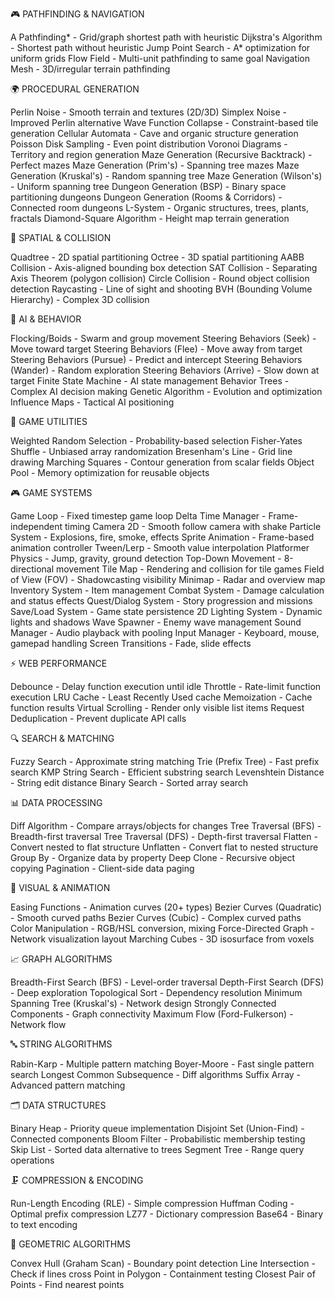 🎮 PATHFINDING & NAVIGATION

A Pathfinding* - Grid/graph shortest path with heuristic
Dijkstra's Algorithm - Shortest path without heuristic
Jump Point Search - A* optimization for uniform grids
Flow Field - Multi-unit pathfinding to same goal
Navigation Mesh - 3D/irregular terrain pathfinding

🌍 PROCEDURAL GENERATION

Perlin Noise - Smooth terrain and textures (2D/3D)
Simplex Noise - Improved Perlin alternative
Wave Function Collapse - Constraint-based tile generation
Cellular Automata - Cave and organic structure generation
Poisson Disk Sampling - Even point distribution
Voronoi Diagrams - Territory and region generation
Maze Generation (Recursive Backtrack) - Perfect mazes
Maze Generation (Prim's) - Spanning tree mazes
Maze Generation (Kruskal's) - Random spanning tree
Maze Generation (Wilson's) - Uniform spanning tree
Dungeon Generation (BSP) - Binary space partitioning dungeons
Dungeon Generation (Rooms & Corridors) - Connected room dungeons
L-System - Organic structures, trees, plants, fractals
Diamond-Square Algorithm - Height map terrain generation

🎯 SPATIAL & COLLISION

Quadtree - 2D spatial partitioning
Octree - 3D spatial partitioning
AABB Collision - Axis-aligned bounding box detection
SAT Collision - Separating Axis Theorem (polygon collision)
Circle Collision - Round object collision detection
Raycasting - Line of sight and shooting
BVH (Bounding Volume Hierarchy) - Complex 3D collision

🤖 AI & BEHAVIOR

Flocking/Boids - Swarm and group movement
Steering Behaviors (Seek) - Move toward target
Steering Behaviors (Flee) - Move away from target
Steering Behaviors (Pursue) - Predict and intercept
Steering Behaviors (Wander) - Random exploration
Steering Behaviors (Arrive) - Slow down at target
Finite State Machine - AI state management
Behavior Trees - Complex AI decision making
Genetic Algorithm - Evolution and optimization
Influence Maps - Tactical AI positioning

🎲 GAME UTILITIES

Weighted Random Selection - Probability-based selection
Fisher-Yates Shuffle - Unbiased array randomization
Bresenham's Line - Grid line drawing
Marching Squares - Contour generation from scalar fields
Object Pool - Memory optimization for reusable objects

🎮 GAME SYSTEMS

Game Loop - Fixed timestep game loop
Delta Time Manager - Frame-independent timing
Camera 2D - Smooth follow camera with shake
Particle System - Explosions, fire, smoke, effects
Sprite Animation - Frame-based animation controller
Tween/Lerp - Smooth value interpolation
Platformer Physics - Jump, gravity, ground detection
Top-Down Movement - 8-directional movement
Tile Map - Rendering and collision for tile games
Field of View (FOV) - Shadowcasting visibility
Minimap - Radar and overview map
Inventory System - Item management
Combat System - Damage calculation and status effects
Quest/Dialog System - Story progression and missions
Save/Load System - Game state persistence
2D Lighting System - Dynamic lights and shadows
Wave Spawner - Enemy wave management
Sound Manager - Audio playback with pooling
Input Manager - Keyboard, mouse, gamepad handling
Screen Transitions - Fade, slide effects

⚡ WEB PERFORMANCE

Debounce - Delay function execution until idle
Throttle - Rate-limit function execution
LRU Cache - Least Recently Used cache
Memoization - Cache function results
Virtual Scrolling - Render only visible list items
Request Deduplication - Prevent duplicate API calls

🔍 SEARCH & MATCHING

Fuzzy Search - Approximate string matching
Trie (Prefix Tree) - Fast prefix search
KMP String Search - Efficient substring search
Levenshtein Distance - String edit distance
Binary Search - Sorted array search

📊 DATA PROCESSING

Diff Algorithm - Compare arrays/objects for changes
Tree Traversal (BFS) - Breadth-first traversal
Tree Traversal (DFS) - Depth-first traversal
Flatten - Convert nested to flat structure
Unflatten - Convert flat to nested structure
Group By - Organize data by property
Deep Clone - Recursive object copying
Pagination - Client-side data paging

🎨 VISUAL & ANIMATION

Easing Functions - Animation curves (20+ types)
Bezier Curves (Quadratic) - Smooth curved paths
Bezier Curves (Cubic) - Complex curved paths
Color Manipulation - RGB/HSL conversion, mixing
Force-Directed Graph - Network visualization layout
Marching Cubes - 3D isosurface from voxels

📈 GRAPH ALGORITHMS

Breadth-First Search (BFS) - Level-order traversal
Depth-First Search (DFS) - Deep exploration
Topological Sort - Dependency resolution
Minimum Spanning Tree (Kruskal's) - Network design
Strongly Connected Components - Graph connectivity
Maximum Flow (Ford-Fulkerson) - Network flow

🔤 STRING ALGORITHMS

Rabin-Karp - Multiple pattern matching
Boyer-Moore - Fast single pattern search
Longest Common Subsequence - Diff algorithms
Suffix Array - Advanced pattern matching

🗂️ DATA STRUCTURES

Binary Heap - Priority queue implementation
Disjoint Set (Union-Find) - Connected components
Bloom Filter - Probabilistic membership testing
Skip List - Sorted data alternative to trees
Segment Tree - Range query operations

🗜️ COMPRESSION & ENCODING

Run-Length Encoding (RLE) - Simple compression
Huffman Coding - Optimal prefix compression
LZ77 - Dictionary compression
Base64 - Binary to text encoding

📐 GEOMETRIC ALGORITHMS

Convex Hull (Graham Scan) - Boundary point detection
Line Intersection - Check if lines cross
Point in Polygon - Containment testing
Closest Pair of Points - Find nearest points
